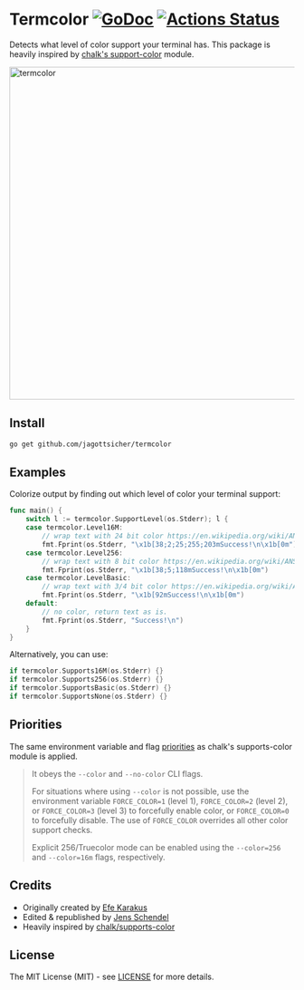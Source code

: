 # Termcolor [![GoDoc](https://godoc.org/github.com/jagottsicher/termcolor?status.svg)](https://godoc.org/github.com/jagottsicher/termcolor) [![Actions Status](https://github.com/jagottsicher/termcolor/workflows/Go/badge.svg)](https://github.com/jagottsicher/termcolor/actions)
Detects what level of color support your terminal has.
This package is heavily inspired by [chalk's support-color](https://github.com/chalk/supports-color) module.

<img width="587" alt="termcolor" src="https://user-images.githubusercontent.com/879348/69487516-26b6c800-0e10-11ea-8f1e-ef96e884b6a5.png">

## Install
```sh
go get github.com/jagottsicher/termcolor
```

## Examples
Colorize output by finding out which level of color your terminal support:
```go
func main() {
	switch l := termcolor.SupportLevel(os.Stderr); l {
	case termcolor.Level16M:
		// wrap text with 24 bit color https://en.wikipedia.org/wiki/ANSI_escape_code#24-bit
		fmt.Fprint(os.Stderr, "\x1b[38;2;25;255;203mSuccess!\n\x1b[0m")
	case termcolor.Level256:
		// wrap text with 8 bit color https://en.wikipedia.org/wiki/ANSI_escape_code#8-bit
		fmt.Fprint(os.Stderr, "\x1b[38;5;118mSuccess!\n\x1b[0m")
	case termcolor.LevelBasic:
		// wrap text with 3/4 bit color https://en.wikipedia.org/wiki/ANSI_escape_code#3/4_bit
		fmt.Fprint(os.Stderr, "\x1b[92mSuccess!\n\x1b[0m")
	default:
		// no color, return text as is.
		fmt.Fprint(os.Stderr, "Success!\n")
	}
}
```

Alternatively, you can use:
```go
if termcolor.Supports16M(os.Stderr) {}
if termcolor.Supports256(os.Stderr) {}
if termcolor.SupportsBasic(os.Stderr) {}
if termcolor.SupportsNone(os.Stderr) {}
```

## Priorities

The same environment variable and flag [priorities](https://github.com/chalk/supports-color#info) as chalk's supports-color module is applied.

> It obeys the `--color` and `--no-color` CLI flags.
>  
> For situations where using `--color` is not possible, use the environment variable `FORCE_COLOR=1` (level 1), `FORCE_COLOR=2` (level 2), or `FORCE_COLOR=3` (level 3) to forcefully enable color, or `FORCE_COLOR=0` to forcefully disable. The use of `FORCE_COLOR` overrides all other color support checks.
> 
> Explicit 256/Truecolor mode can be enabled using the `--color=256` and `--color=16m` flags, respectively.


## Credits
* Originally created by [Efe Karakus](https://www.efekarakus.com/)
* Edited & republished by [Jens Schendel](https://jens-schendel.com/)
* Heavily inspired by [chalk/supports-color](https://github.com/chalk/supports-color/)

## License
The MIT License (MIT) - see [LICENSE](https://github.com/jagottsicher/termcolor/blob/master/LICENSE) for more details.
